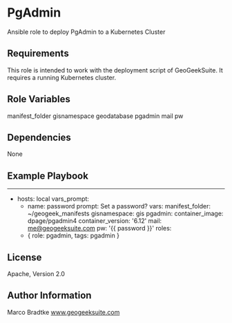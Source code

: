 PgAdmin
=========

Ansible role to deploy PgAdmin to a Kubernetes Cluster

Requirements
------------

This role is intended to work with the deployment script of GeoGeekSuite.
It requires a running Kubernetes cluster.

Role Variables
--------------

manifest_folder
gisnamespace
geodatabase
  pgadmin
    mail
    pw

Dependencies
------------

None

Example Playbook
----------------

---
- hosts: local
  vars_prompt:
    - name: password
      prompt: Set a password?
  vars:
    manifest_folder: ~/geogeek_manifests
    gisnamespace: gis
    pgadmin:
      container_image: dpage/pgadmin4
      container_version: '6.12'
      mail: me@geogeeksuite.com
      pw: '{{ password }}'
  roles:
  - { role: pgadmin,
        tags: pgadmin }

License
-------

Apache, Version 2.0

Author Information
------------------

Marco Bradtke
www.geogeeksuite.com